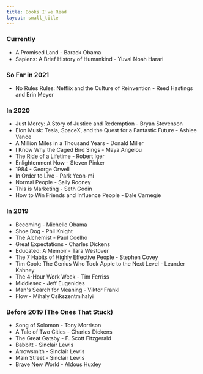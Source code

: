 ```yaml
---
title: Books I've Read
layout: small_title
---
```


### Currently
- A Promised Land - Barack Obama
- Sapiens: A Brief History of Humankind - Yuval Noah Harari

### So Far in 2021
- No Rules Rules: Netflix and the Culture of Reinvention - Reed Hastings and Erin Meyer

### In 2020
- Just Mercy: A Story of Justice and Redemption - Bryan Stevenson
- Elon Musk: Tesla, SpaceX, and the Quest for a Fantastic Future - Ashlee Vance
- A Million Miles in a Thousand Years - Donald Miller
- I Know Why the Caged Bird Sings - Maya Angelou
- The Ride of a Lifetime - Robert Iger
- Enlightenment Now - Steven Pinker
- 1984 - George Orwell
- In Order to Live - Park Yeon-mi
- Normal People - Sally Rooney
- This is Marketing - Seth Godin
- How to Win Friends and Influence People - Dale Carnegie

### In 2019
- Becoming - Michelle Obama
- Shoe Dog - Phil Knight
- The Alchemist - Paul Coelho
- Great Expectations - Charles Dickens
- Educated: A Memoir - Tara Westover
- The 7 Habits of Highly Effective People - Stephen Covey
- Tim Cook: The Genius Who Took Apple to the Next Level - Leander Kahney
- The 4-Hour Work Week - Tim Ferriss
- Middlesex - Jeff Eugenides
- Man's Search for Meaning - Viktor Frankl
- Flow - Mihaly Csikszentmihalyi

### Before 2019 (The Ones That Stuck)
- Song of Solomon - Tony Morrison
- A Tale of Two Cities - Charles Dickens
- The Great Gatsby - F. Scott Fitzgerald
- Babbitt - Sinclair Lewis
- Arrowsmith - Sinclair Lewis
- Main Street - Sinclair Lewis
- Brave New World - Aldous Huxley
